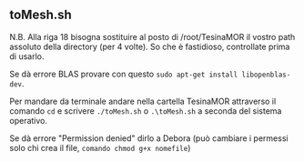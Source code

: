 ## toMesh.sh

N.B. Alla riga 18 bisogna sostituire al posto di /root/TesinaMOR il vostro path assoluto della directory (per 4 volte).
So che è fastidioso, controllate prima di usarlo.

Se dà errore BLAS provare con questo `sudo apt-get install libopenblas-dev`.

Per mandare da terminale andare nella cartella TesinaMOR attraverso il comando `cd` e scrivere `./toMesh.sh` o `.\toMesh.sh` a seconda del sistema operativo.

Se dà errore "Permission denied" dirlo a Debora (può cambiare i permessi solo chi crea il file, `comando chmod g+x nomefile`)